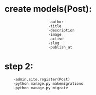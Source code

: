 # create models(Post):
                        -author
                        -title
                        -description
                        -image
                        -active
                        -slug
                        -publish_at

# step 2:
        -admin.site.register(Post)
        -python manage.py makemigrations
        -python manage.py migrate